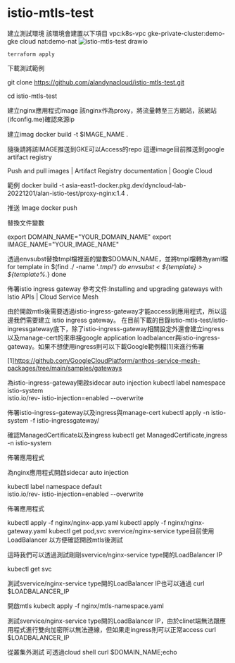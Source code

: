 # istio-mtls-test

建立測試環境
該環境會建置以下項目
vpc:k8s-vpc
gke-private-cluster:demo-gke
cloud nat:demo-nat
![istio-mtls-test drawio](https://github.com/user-attachments/assets/76ea4156-d206-4ae1-b628-3b5d4c345eb8)

```
terraform apply
```

下載測試範例


git clone https://github.com/alandynacloud/istio-mtls-test.git

cd istio-mtls-test



建立nginx應用程式image
該nginx作為proxy，將流量轉至三方網站，該網站(ifconfig.me)確認來源ip

建立imag
docker build -t $IMAGE_NAME .


隨後請將該IMAGE推送到GKE可以Access的repo
這邊image目前推送到google artifact registry 

Push and pull images | Artifact Registry documentation | Google Cloud

範例
docker build -t asia-east1-docker.pkg.dev/dyncloud-lab-20221201/alan-istio-test/proxy-nginx:1.4 .

推送 Image
docker push


替換文件變數


export DOMAIN_NAME="YOUR_DOMAIN_NAME"
export IMAGE_NAME="YOUR_IMAGE_NAME"

透過envsubst替換tmpl檔裡面的變數$DOMAIN_NAME，並將tmpl檔轉為yaml檔
for template in $(find ./ -name '*.tmpl')
  do
    envsubst < ${template} > ${template%.*}
  done


佈署istio ingress gateway
參考文件:Installing and upgrading gateways with Istio APIs | Cloud Service Mesh

由於開啟mtls後需要透過istio-ingress-gateway才能access到應用程式，所以這邊我們需要建立 istio ingress gateway。
在目前下載的目錄istio-mtls-test/istio-ingressgateway底下，除了istio-ingress-gateway相關設定外還會建立ingress以及manage-cert的來串接google application loadbalancer與istio-ingress-gateway。如果不想使用ingress則可以下載Google範例檔[1]來進行佈署


[1]https://github.com/GoogleCloudPlatform/anthos-service-mesh-packages/tree/main/samples/gateways


為istio-ingress-gateway開啟sidecar auto injection
  kubectl label namespace istio-system \
      istio.io/rev- istio-injection=enabled --overwrite


佈署istio-ingress-gateway以及ingress與manage-cert
kubectl apply -n istio-system -f istio-ingressgateway/



確認ManagedCertificate以及ingress
kubectl get ManagedCertificate,ingress -n istio-system


佈署應用程式

為nginx應用程式開啟sidecar auto injection

kubectl label namespace default \
      istio.io/rev- istio-injection=enabled --overwrite

佈署應用程式

kubectl apply -f nginx/nginx-app.yaml
kubectl apply -f nginx/nginx-gateway.yaml 
kubectl get pod,svc
svervice/nginx-service type目前使用LoadBalancer 以方便確認開啟mtls後測試


這時我們可以透過測試剛剛svervice/nginx-service type開的LoadBalancer IP

kubectl get svc

測試svervice/nginx-service type開的LoadBalancer IP也可以通過
curl $LOADBALANCER_IP


開啟mtls
kubeclt apply -f nginx/mtls-namespace.yaml


測試svervice/nginx-service type開的LoadBalancer IP，由於clinet端無法跟應用程式進行雙向加密所以無法連線，但如果走ingress則可以正常access
curl $LOADBALANCER_IP


從叢集外測試
可透過cloud shell 
curl $DOMAIN_NAME;echo





